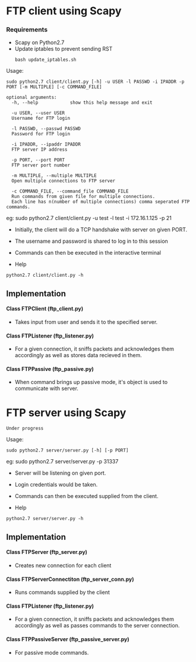 # FTP client using Scapy

### Requirements
* Scapy on Python2.7
* Update iptables to prevent sending RST
  ```
  bash update_iptables.sh
  ``` 


Usage:
```
sudo python2.7 client/client.py [-h] -u USER -l PASSWD -i IPADDR -p PORT [-m MULTIPLE] [-c COMMAND_FILE]

optional arguments:
  -h, --help            show this help message and exit

  -u USER, --user USER  
  Username for FTP login

  -l PASSWD, --passwd PASSWD
  Password for FTP login

  -i IPADDR, --ipaddr IPADDR
  FTP server IP address

  -p PORT, --port PORT
  FTP server port number

  -m MULTIPLE, --multiple MULTIPLE
  Open multiple connections to FTP server

  -c COMMAND_FILE, --command_file COMMAND_FILE
  Run commands from given file for multiple connections.
  Each line has n(number of multiple connections) comma seperated FTP commands.
```

eg: sudo python2.7 client/client.py -u test -l test -i 172.16.1.125 -p 21

* Initially,  the client will do a TCP handshake with server on given PORT.
* The username and password is shared to log in to this session
* Commands can then be executed in the interactive terminal

* Help
```
python2.7 client/client.py -h
```

## Implementation

#### Class FTPClient (ftp_client.py)
- Takes input from user and sends it to the specified server.

#### Class FTPListener (ftp_listener.py)
- For a given connection, it sniffs packets and acknowledges them accordingly as well as stores data recieved in them.

#### Class FTPPassive (ftp_passive.py)
- When command brings up passive mode, it's object is used to communicate with server.



# FTP server using Scapy
    Under progress

Usage:
```
sudo python2.7 server/server.py [-h] [-p PORT] 
```

eg: sudo python2.7 server/server.py -p 31337

* Server will be listening on given port.
* Login credentials would be taken.
* Commands can then be executed supplied from the client.


* Help
```
python2.7 server/server.py -h
```

## Implementation

#### Class FTPServer (ftp_server.py)
- Creates new connection for each client
#### Class FTPServerConnectiton (ftp_server_conn.py)
- Runs commands supplied by the client
#### Class FTPListener (ftp_listener.py)
- For a given connection, it sniffs packets and acknowledges them accordingly as well as passes commands to the server connection.
#### Class FTPPassiveServer (ftp_passive_server.py)
- For passive mode commands.
